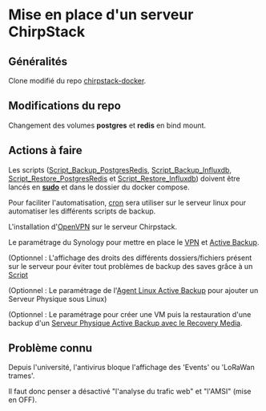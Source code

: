 # Mise en place d'un serveur ChirpStack

## Généralités

Clone modifié du repo [chirpstack-docker](https://github.com/chirpstack/chirpstack-docker).

## Modifications du repo

Changement des volumes **postgres** et **redis** en bind mount.

## Actions à faire

Les scripts ([Script_Backup_PostgresRedis](https://github.com/Grievous400/Projet-M1-TRI/blob/main/chirpstack/script_backup.sh), [Script_Backup_Influxdb](https://github.com/Grievous400/Projet-M1-TRI/blob/main/chirpstack/script_backup_influxdb.sh), [Script_Restore_PostgresRedis](https://github.com/Grievous400/Projet-M1-TRI/blob/main/chirpstack/script_restore.sh) et [Script_Restore_Influxdb](https://github.com/Grievous400/Projet-M1-TRI/blob/main/chirpstack/script_restore_influxdb.sh)) doivent être lancés en <ins>**sudo**</ins> et dans le dossier du docker compose.

Pour faciliter l'automatisation, [cron](https://github.com/Grievous400/Projet-M1-TRI/blob/main/chirpstack/cron.md) sera utiliser sur le serveur linux pour automatiser les différents scripts de backup.

L'installation d'[OpenVPN](https://github.com/Grievous400/Projet-M1-TRI/blob/main/chirpstack/vpn.md) sur le serveur Chirpstack.

Le paramétrage du Synology pour mettre en place le [VPN](https://github.com/Grievous400/Projet-M1-TRI/blob/main/chirpstack/synology_vpn.md) et [Active Backup](https://github.com/Grievous400/Projet-M1-TRI/blob/main/chirpstack/synology_activebackup.md).

(Optionnel : L'affichage des droits des différents dossiers/fichiers présent sur le serveur pour éviter tout problèmes de backup des saves grâce à un [Script](https://github.com/Grievous400/Projet-M1-TRI/blob/main/chirpstack/script_droits.md)

(Optionnel : Le paramétrage de l'[Agent Linux Active Backup](https://github.com/Grievous400/Projet-M1-TRI/blob/main/chirpstack/synology_agentlinux.md) pour ajouter un Serveur Physique sous Linux)

(Optionnel : Le paramétrage pour créer une VM puis la restauration d'une backup d'un [Serveur Physique Active Backup avec le Recovery Media](https://github.com/Grievous400/Projet-M1-TRI/blob/main/chirpstack/synology_linuxrecovery.md).

## Problème connu

Depuis l'université, l'antivirus bloque l'affichage des 'Events' ou 'LoRaWan trames'.

Il faut donc penser a désactivé "l'analyse du trafic web" et "l'AMSI" (mise en OFF).
